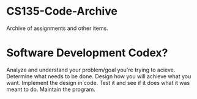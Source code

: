 # CS135-Code-Archive
Archive of assignments and other items.

# Software Development Codex?
Analyze and understand your problem/goal you're trying to acieve.
Determine what needs to be done.
Design how you will achieve what you want.
Implement the design in code.
Test it and see if it does what it was meant to do.
Maintain the program.
